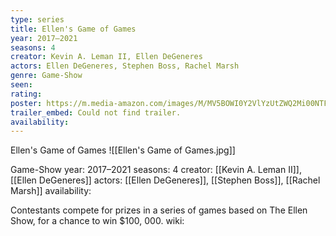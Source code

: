 ```yaml
---
type: series
title: Ellen's Game of Games
year: 2017–2021
seasons: 4
creator: Kevin A. Leman II, Ellen DeGeneres
actors: Ellen DeGeneres, Stephen Boss, Rachel Marsh
genre: Game-Show
seen:
rating: 
poster: https://m.media-amazon.com/images/M/MV5BOWI0Y2VlYzUtZWQ2Mi00NTFkLWIwN2QtNTgwNTE1NWY2NTM2XkEyXkFqcGdeQXVyODUxOTU0OTg@._V1_SX300.jpg
trailer_embed: Could not find trailer.
availability:
---
```

Ellen's Game of Games
![[Ellen's Game of Games.jpg]]

Game-Show
year: 2017–2021
seasons: 4
creator: [[Kevin A. Leman II]], [[Ellen DeGeneres]]
actors: [[Ellen DeGeneres]], [[Stephen Boss]], [[Rachel Marsh]]
availability:

Contestants compete for prizes in a series of games based on The Ellen Show, for a chance to win $100, 000.
wiki: 


